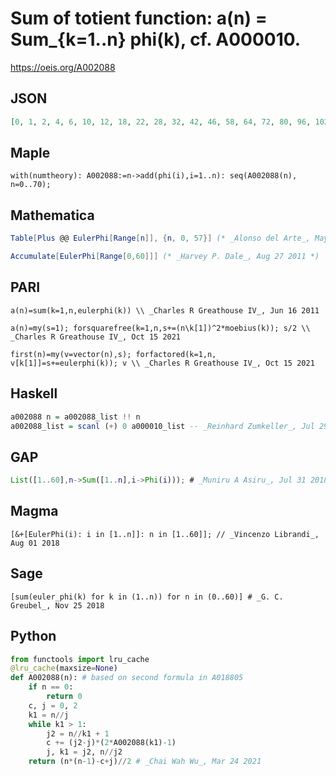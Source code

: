 # Sum of totient function: a\(n\) \= Sum\_\{k\=1\.\.n\} phi\(k\), cf\. A000010\.
https://oeis.org/A002088
## JSON
```JSON
[0, 1, 2, 4, 6, 10, 12, 18, 22, 28, 32, 42, 46, 58, 64, 72, 80, 96, 102, 120, 128, 140, 150, 172, 180, 200, 212, 230, 242, 270, 278, 308, 324, 344, 360, 384, 396, 432, 450, 474, 490, 530, 542, 584, 604, 628, 650, 696, 712, 754, 774, 806, 830, 882, 900, 940, 964]
```
## Maple
```Maple
with(numtheory): A002088:=n->add(phi(i),i=1..n): seq(A002088(n), n=0..70);
```
## Mathematica
```Mathematica
Table[Plus @@ EulerPhi[Range[n]], {n, 0, 57}] (* _Alonso del Arte_, May 30 2006 *)
```
```Mathematica
Accumulate[EulerPhi[Range[0,60]]] (* _Harvey P. Dale_, Aug 27 2011 *)
```
## PARI
```PARI
a(n)=sum(k=1,n,eulerphi(k)) \\ _Charles R Greathouse IV_, Jun 16 2011
```
```PARI
a(n)=my(s=1); forsquarefree(k=1,n,s+=(n\k[1])^2*moebius(k)); s/2 \\ _Charles R Greathouse IV_, Oct 15 2021
```
```PARI
first(n)=my(v=vector(n),s); forfactored(k=1,n, v[k[1]]=s+=eulerphi(k)); v \\ _Charles R Greathouse IV_, Oct 15 2021
```
## Haskell
```Haskell
a002088 n = a002088_list !! n
a002088_list = scanl (+) 0 a000010_list -- _Reinhard Zumkeller_, Jul 29 2012
```
## GAP
```GAP
List([1..60],n->Sum([1..n],i->Phi(i))); # _Muniru A Asiru_, Jul 31 2018
```
## Magma
```Magma
[&+[EulerPhi(i): i in [1..n]]: n in [1..60]]; // _Vincenzo Librandi_, Aug 01 2018
```
## Sage
```Sage
[sum(euler_phi(k) for k in (1..n)) for n in (0..60)] # _G. C. Greubel_, Nov 25 2018
```
## Python
```Python
from functools import lru_cache
@lru_cache(maxsize=None)
def A002088(n): # based on second formula in A018805
    if n == 0:
        return 0
    c, j = 0, 2
    k1 = n//j
    while k1 > 1:
        j2 = n//k1 + 1
        c += (j2-j)*(2*A002088(k1)-1)
        j, k1 = j2, n//j2
    return (n*(n-1)-c+j)//2 # _Chai Wah Wu_, Mar 24 2021
```
